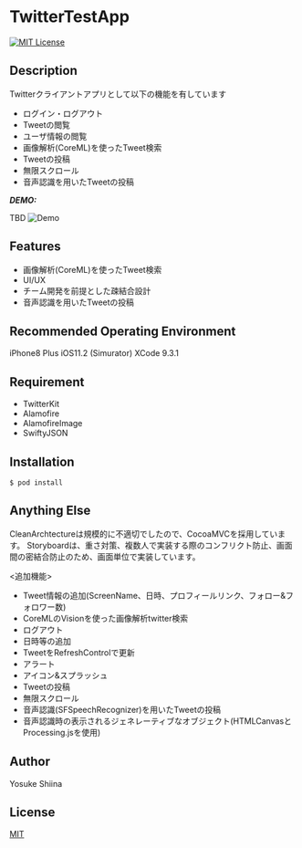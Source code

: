 # TwitterTestApp

[![MIT License](http://img.shields.io/badge/license-MIT-blue.svg?style=flat)](LICENSE)

## Description

Twitterクライアントアプリとして以下の機能を有しています
- ログイン・ログアウト
- Tweetの閲覧
- ユーザ情報の閲覧
- 画像解析(CoreML)を使ったTweet検索
- Tweetの投稿
- 無限スクロール
- 音声認識を用いたTweetの投稿

***DEMO:***

TBD
![Demo](https://image-url.gif)

## Features

- 画像解析(CoreML)を使ったTweet検索
- UI/UX
- チーム開発を前提とした疎結合設計
- 音声認識を用いたTweetの投稿


## Recommended Operating Environment

iPhone8 Plus iOS11.2 (Simurator)
XCode 9.3.1

## Requirement

- TwitterKit
- Alamofire
- AlamofireImage
- SwiftyJSON

## Installation

    $ pod install

## Anything Else

CleanArchtectureは規模的に不適切でしたので、CocoaMVCを採用しています。
Storyboardは、重さ対策、複数人で実装する際のコンフリクト防止、画面間の密結合防止のため、画面単位で実装しています。

<追加機能>
- Tweet情報の追加(ScreenName、日時、プロフィールリンク、フォロー&フォロワー数)
- CoreMLのVisionを使った画像解析twitter検索
- ログアウト
- 日時等の追加
- TweetをRefreshControlで更新
- アラート
- アイコン&スプラッシュ
- Tweetの投稿
- 無限スクロール
- 音声認識(SFSpeechRecognizer)を用いたTweetの投稿
- 音声認識時の表示されるジェネレーティブなオブジェクト(HTMLCanvasとProcessing.jsを使用)

## Author

Yosuke Shiina

## License

[MIT](http://b4b4r07.mit-license.org)
